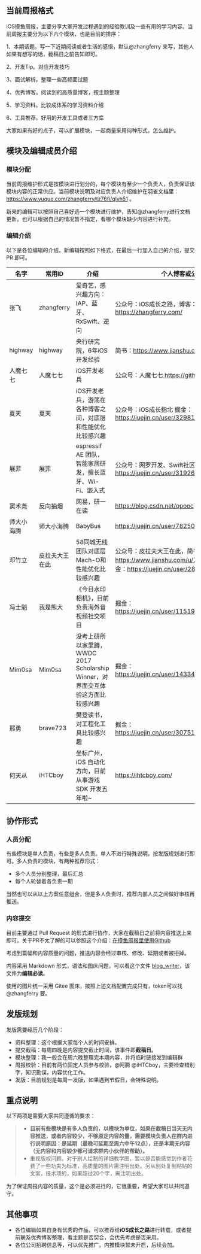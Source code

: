 ## 当前周报格式

iOS摸鱼周报，主要分享大家开发过程遇到的经验教训及一些有用的学习内容。当前周报主要分为以下六个模块，也是目前的排序：

1、本期话题。写一下近期阅读或者生活的感悟，默认@zhangferry 来写，其他人如果有想写的话，截稿日之前告知即可。

2、开发Tip。对应开发技巧

3、面试解析。整理一些高频面试题

4、优秀博客。阅读到的高质量博客，按主题整理

5、学习资料。比较成体系的学习资料介绍

6、工具推荐。好用的开发工具或者三方库

大家如果有好的点子，可以扩展模块，一起商量采用何种形式，怎么维护。



## 模块及编辑成员介绍

### 模块分配

当前周报维护形式是按模块进行划分的，每个模块有至少一个负责人，负责保证该模块内容的正常供应。当前模块说明及对应负责人介绍维护在羽雀文档里：https://www.yuque.com/zhangferry/tz76fi/qlyh51 。

新来的编辑可以按照自己喜好选一个模块进行维护，告知@zhangferry进行文档更新。也可以根据自己的情况暂不指定，看哪个模块缺少内容进行补充。

### 编辑介绍

以下是各位编辑的介绍，新编辑按照如下格式，在最后一行加入自己的介绍，提交 PR 即可。

| 名字       | 常用ID         | 介绍                                                         | 个人博客或公众号                                             |
| ---------- | -------------- | ------------------------------------------------------------ | ------------------------------------------------------------ |
| 张飞       | zhangferry     | 爱奇艺，感兴趣方向：IAP、蓝牙、RxSwift、逆向                 | 公众号：iOS成长之路，博客：https://zhangferry.com/           |
| highway    | highway        | 央行研究院，6年iOS开发经验                                   | 简书：https://www.jianshu.com/u/1e59b1fe9df8                 |
| 人魔七七   | 人魔七七       | iOS开发老兵                                                  | 公众号：人魔七七[ ](https://github.com/fanbaoying)https://github.com/renmoqiqi |
| 夏天       | 夏天           | iOS开发老兵，游荡在各种博客之间，对底层和性能优化比较感兴趣  | 公众号：iOS成长指北 掘金：https://juejin.cn/user/3298190611456638 |
| 展菲       | 展菲           | espressif AE 团队，智能家居研发，擅长蓝牙、Wi-Fi、嵌入式     | 公众号：网罗开发、Swift社区，掘金：https://juejin.cn/user/3192637497025335 |
| 窦术尧     | 反向抽烟       | 网易，研一在读                                               | https://blog.csdn.net/opooc                                  |
| 师大小海腾 | 师大小海腾     | BabyBus                                                      | https://juejin.cn/user/782508012091645                       |
| 邓竹立     | 皮拉夫大王在此 | 58同城无线团队对底层Mach-O和性能优化比较感兴趣               | 公众号：皮拉夫大王在此，简书：https://www.jianshu.com/u/739b677928f7 掘金：https://juejin.cn/user/281104094332653 |
| 冯士魁     | 我是熊大       | 《今日水印相机》，目前负责海外音视频社交项目                 | 掘金：https://juejin.cn/user/1151943916921885/posts          |
| Mim0sa     | Mim0sa         | 没考上研所以家里蹲，WWDC 2017 Scholarship Winner，对界面交互体验这方面比较感兴趣 | 掘金：https://juejin.cn/user/1433418892590136                |
| 邢勇       | brave723       | 樊登读书，对工程化工具比较感兴趣                             | 掘金：https://juejin.cn/user/307518984425981/posts           |
| 何天从     | iHTCboy        | 坐标广州，iOS 自动化方向，目前从事游戏 SDK 开发五年啦~       | https://ihtcboy.com/                                         |


## 协作形式

### 人员分配
有些模块是单人负责，有些是多人负责。单人不进行特殊说明，按发版规划进行即可。多人负责的模块，有两种推荐形式：

* 多个人员分别整理，最后汇总
* 每个人轮替着各负责一期

当然也可以从以上方案任意组合，但是多人负责时，推荐内部人员之间做好审核再推送。

### 内容提交

目前主要通过 Pull Request 的形式进行协作，大家在截稿日之前将内容推送上来即可。关于PR不太了解的可以参照这个介绍：[在摸鱼周报里使用Github](https://github.com/zhangferry/iOSWeeklyLearning/blob/main/Resources/Guide/github_guide.md)

考虑到篇幅和内容质量的问题，推送内容会经过审核、修改、延期或者被拒掉。

内容采用 Markdown 形式，语法和图床问题，可以看这个文件 [blog_writer](https://github.com/zhangferry/iOSWeeklyLearning/blob/main/Resources/Guide/blog_writer.md)，该文件为**编辑必读**。

使用的图片统一采用 Gitee 图床，按照上述文档配置完成只有，token可以找 @zhangferry 要。

## 发版规划

发版需要经历几个阶段：

* 资料整理：这个根据大家每个人的时间安排。
* 提交截稿：每周四晚是内容提交截止时间，该事件即**截稿日**。
* 模块整理：我一般会在周六晚整理完本期内容，并将临时链接发到编辑群
* 周报校验：目前有两位固定人员参与校验，@阿腾 @iHTCboy，主要检查错别字，知识勘误，内容优化工作。
* 发版：目前规划是每周一发版，如果遇到节假日，会特殊说明。

## 重点说明

以下两项是需要大家共同遵循的要求：

> * **目前有些模块是有多人负责的，以模块为单位，如果在截稿日当天无内容推送，或者内容较少，不够原定内容的量，需要模块负责人在群内进行说明原因：是延期（最晚可延期至周六中午12点），还是本期无内容（无内容和内容较少都可请求群内小伙伴的帮助）。**
> * 重视版权问题。对于别人绘制的详细教学图，暂以是否能感觉到作者花费了一些功夫为标准，高质量的图片需注明出处。另从别处复制粘贴的文案，技术项的，如果超过20个字，需注明出处。

为了保证周报内容的质量，这个是必须进行的，它很重要，希望大家可以共同遵守。

## 其他事项

* 各位编辑如果自身有优秀的作品，可以推荐给**iOS成长之路**进行转载，或者提前联系优秀博客整理，看主题是否契合，会优先考虑是否采用。
* 各位公司招聘信息等，可以优先推广。内推模块暂未开启，后续会加。
